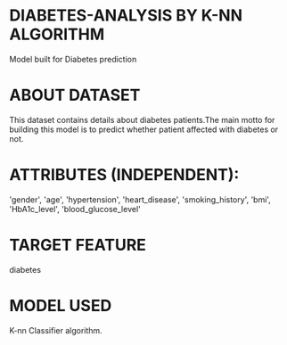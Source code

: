 # DIABETES-ANALYSIS BY K-NN ALGORITHM
Model built for Diabetes prediction
# ABOUT DATASET
This dataset contains details about diabetes patients.The main motto for building this model is to predict whether patient affected with diabetes or not.
# ATTRIBUTES (INDEPENDENT):
'gender', 'age', 'hypertension', 'heart_disease', 'smoking_history',
       'bmi', 'HbA1c_level', 'blood_glucose_level'
# TARGET FEATURE
diabetes
# MODEL USED
K-nn Classifier algorithm.
